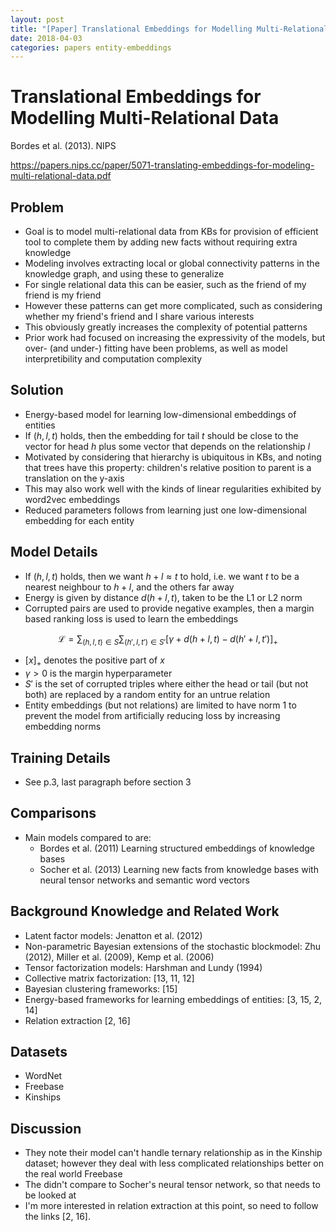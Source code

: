 ```yaml
---
layout: post
title: "[Paper] Translational Embeddings for Modelling Multi-Relational Data"
date: 2018-04-03
categories: papers entity-embeddings
---
```



# Translational Embeddings for Modelling Multi-Relational Data

Bordes et al. (2013). NIPS

https://papers.nips.cc/paper/5071-translating-embeddings-for-modeling-multi-relational-data.pdf

## Problem

- Goal is to model multi-relational data from KBs for provision of efficient tool to complete them by adding new facts without requiring extra knowledge
- Modeling involves extracting local or global connectivity patterns in the knowledge graph, and using these to generalize
- For single relational data this can be easier, such as the friend of my friend is my friend
- However these patterns can get more complicated, such as considering whether my friend's friend and I share various interests
- This obviously greatly increases the complexity of potential patterns
- Prior work had focused on increasing the expressivity of the models, but over- (and under-) fitting have been problems, as well as model interpretibility and computation complexity

## Solution

- Energy-based model for learning low-dimensional embeddings of entities
- If $(h, l, t)$ holds, then the embedding for tail $t$ should be close to the vector for head $h$ plus some vector that depends on the relationship $l$
- Motivated by considering that hierarchy is ubiquitous in KBs, and noting that trees have this property: children's relative position to parent is a translation on the y-axis
- This may also work well with the kinds of linear regularities exhibited by word2vec embeddings
- Reduced parameters follows from learning just one low-dimensional embedding for each entity

## Model Details

- If $(h, l, t)$ holds, then we want $h + l \approx t$ to hold, i.e. we want $t$ to be a nearest neighbour to $h + l$, and the others far away
- Energy is given by distance $d(h + l, t)$, taken to be the L1 or L2 norm
- Corrupted pairs are used to provide negative examples, then a margin based ranking loss is used to learn the embeddings

$$
\mathcal{L} = \sum_{(h, l, t) \in S} \sum_{(h', l, t') \in S'} \left[ \gamma + d(h + l, t) - d(h' + l, t') \right]_+
$$

- $[x]_+$ denotes the positive part of $x$
- $\gamma \gt 0$ is the margin hyperparameter
- $S'$ is the set of corrupted triples where either the head or tail (but not both) are replaced by a random entity for an untrue relation
- Entity embeddings (but not relations) are limited to have norm 1 to prevent the model from artificially reducing loss by increasing embedding norms

## Training Details

- See p.3, last paragraph before section 3

## Comparisons

- Main models compared to are:
  - Bordes et al. (2011) Learning structured embeddings of knowledge bases
  - Socher et al. (2013) Learning new facts from knowledge bases with neural tensor networks and semantic word vectors

## Background Knowledge and Related Work

- Latent factor models: Jenatton et al. (2012)
- Non-parametric Bayesian extensions of the stochastic blockmodel: Zhu (2012), Miller et al. (2009), Kemp et al. (2006)
- Tensor factorization models: Harshman and Lundy (1994)
- Collective matrix factorization: [13, 11, 12]
- Bayesian clustering frameworks: [15]
- Energy-based frameworks for learning embeddings of entities: [3, 15, 2, 14]
- Relation extraction [2, 16]

## Datasets

- WordNet
- Freebase
- Kinships

## Discussion

- They note their model can't handle ternary relationship as in the Kinship dataset; however they deal with less complicated relationships better on the real world Freebase
- The didn't compare to Socher's neural tensor network, so that needs to be looked at
- I'm more interested in relation extraction at this point, so need to follow the links [2, 16].